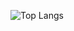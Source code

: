 ![Top Langs](https://github-readme-stats.vercel.app/api/top-langs/?username=spzla&title_color=c9d1d9&text_color=c9d1d9&bg_color=0d1117&border_color=3036d)
